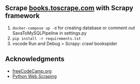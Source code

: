 ## Scrape [books.toscrape.com](https://books.toscrape.com/) with Scrapy framework

1. `docker-compose up -d` for creating database or comment out SavaToMySQLPipeline in settings.py
2. `pip install -r requirements.txt`
2. vscode Run and Debug > Scrapy: crawl bookspider

## Acknowledgments

* [freeCodeCamp.org](https://www.youtube.com/c/Freecodecamp)
* [Python Web Scraping](https://www.youtube.com/watch?v=mBoX_JCKZTE)
